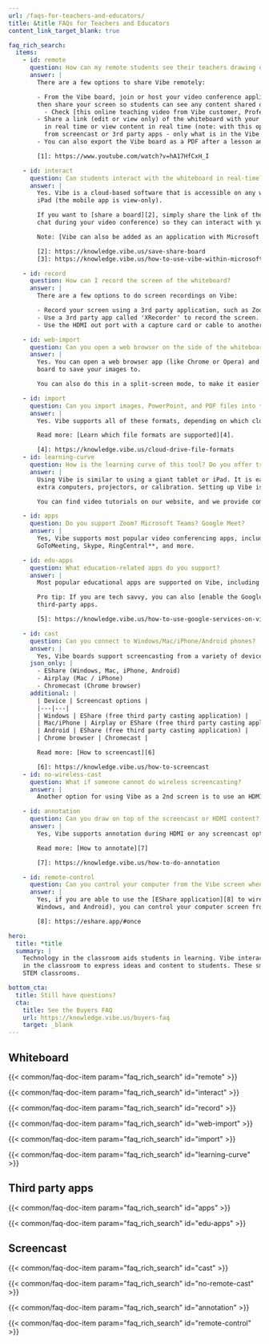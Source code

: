 ```yaml
---
url: /faqs-for-teachers-and-educators/
title: &title FAQs for Teachers and Educators
content_link_target_blank: true

faq_rich_search:
  items:
    - id: remote
      question: How can my remote students see their teachers drawing on a whiteboard?
      answer: |
        There are a few options to share Vibe remotely:

        - From the Vibe board, join or host your video conference application (ex: Zoom, Microsoft Teams, Google Meet) and
        then share your screen so students can see any content shared on the Vibe board.
          - Check [this online teaching video from Vibe customer, Professor Henry Silverman][1].
        - Share a link (edit or view only) of the whiteboard with your students so they can interact with you on the canvas
          in real time or view content in real time (note: with this option, they will not be able to see any content shared
          from screencast or 3rd party apps - only what is in the Vibe board app)
        - You can also export the Vibe board as a PDF after a lesson and share the file with students after the class.

        [1]: https://www.youtube.com/watch?v=hA17HfCxH_I

    - id: interact
      question: Can students interact with the whiteboard in real-time? Even without a Vibe board?
      answer: |
        Yes. Vibe is a cloud-based software that is accessible on any web browser or tablet, and Vibe also has an app for
        iPad (the mobile app is view-only).

        If you want to [share a board][2], simply share the link of the Vibe board you are using as a link (or copy into the
        chat during your video conference) so they can interact with you on the canvas in real time.

        Note: [Vibe can also be added as an application with Microsoft Teams][3].

        [2]: https://knowledge.vibe.us/save-share-board
        [3]: https://knowledge.vibe.us/how-to-use-vibe-within-microsoft-teams-app

    - id: record
      question: How can I record the screen of the whiteboard?
      answer: |
        There are a few options to do screen recordings on Vibe:

        - Record your screen using a 3rd party application, such as Zoom, Microsoft Teams, or Google Meet.
        - Use a 3rd party app called 'XRecorder' to record the screen.
        - Use the HDMI out port with a capture card or cable to another device.

    - id: web-import
      question: Can you open a web browser on the side of the whiteboard and import pictures from a website?
      answer: |
        Yes. You can open a web browser app (like Chrome or Opera) and screenshot the pictures you want, then select which
        board to save your images to.

        You can also do this in a split-screen mode, to make it easier to see which pictures you have already imported.

    - id: import
      question: Can you import images, PowerPoint, and PDF files into the whiteboard?
      answer: |
        Yes. Vibe supports all of these formats, depending on which cloud storage option you are using. 

        Read more: [Learn which file formats are supported][4].

        [4]: https://knowledge.vibe.us/cloud-drive-file-formats
    - id: learning-curve
      question: How is the learning curve of this tool? Do you offer training?
      answer: |
        Using Vibe is similar to using a giant tablet or iPad. It is easy to learn and fun to use! Vibe doesn't require
        extra computers, projectors, or calibration. Setting up Vibe is similar to installing a new TV. 

        You can find video tutorials on our website, and we provide complimentary onboarding training sessions.

    - id: apps
      question: Do you support Zoom? Microsoft Teams? Google Meet?
      answer: |
        Yes, Vibe supports most popular video conferencing apps, including **Zoom, Microsoft Teams, Google Meet, WebEx,
        GoToMeeting, Skype, RingCentral**, and more.

    - id: edu-apps
      question: What education-related apps do you support?
      answer: |
        Most popular educational apps are supported on Vibe, including **Canvas, Google Classroom, Blackboard, and Flipgrid**.

        Pro tip: If you are tech savvy, you can also [enable the Google Play store][5] on your Vibe board to try out additional
        third-party apps.

        [5]: https://knowledge.vibe.us/how-to-use-google-services-on-vibe

    - id: cast
      question: Can you connect to Windows/Mac/iPhone/Android phones?
      answer: |
        Yes, Vibe boards support screencasting from a variety of devices. Please see recommendations below:
      json_only: |
        - EShare (Windows, Mac, iPhone, Android)
        - Airplay (Mac / iPhone)
        - Chromecast (Chrome browser)
      additional: |
        | Device | Screencast options |
        |---|---|
        | Windows | EShare (free third party casting application) |
        | Mac/iPhone | Airplay or EShare (free third party casting application) |
        | Android | EShare (free third party casting application) |
        | Chrome browser | Chromecast |

        Read more: [How to screencast][6]

        [6]: https://knowledge.vibe.us/how-to-screencast
    - id: no-wireless-cast
      question: What if someone cannot do wireless screencasting?
      answer: |
        Another option for using Vibe as a 2nd screen is to use an HDMI cable to connect a computer to the Vibe board.

    - id: annotation
      question: Can you draw on top of the screencast or HDMI content?
      answer: |
        Yes, Vibe supports annotation during HDMI or any screencast option. 

        Read more: [How to annotate][7]

        [7]: https://knowledge.vibe.us/how-to-do-annotation

    - id: remote-control
      question: Can you control your computer from the Vibe screen when casting?
      answer: |
        Yes, if you are able to use the [EShare application][8] to wirelessly cast from your computer (available for Mac,
        Windows, and Android), you can control your computer screen from the Vibe board.

        [8]: https://eshare.app/#once

hero:
  title: *title
  summary: |
    Technology in the classroom aids students in learning. Vibe interactive whiteboards can be used by teachers
    in the classroom to express ideas and content to students. These smart boards are particularly well-suited for
    STEM classrooms.

bottom_cta:
  title: Still have questions?
  cta:
    title: See the Buyers FAQ
    url: https://knowledge.vibe.us/buyers-faq
    target: _blank
---
```


## Whiteboard

{{< common/faq-doc-item param="faq_rich_search" id="remote" >}}

{{< common/faq-doc-item param="faq_rich_search" id="interact" >}}

{{< common/faq-doc-item param="faq_rich_search" id="record" >}}

{{< common/faq-doc-item param="faq_rich_search" id="web-import" >}}

{{< common/faq-doc-item param="faq_rich_search" id="import" >}}

{{< common/faq-doc-item param="faq_rich_search" id="learning-curve" >}}

## Third party apps

{{< common/faq-doc-item param="faq_rich_search" id="apps" >}}

{{< common/faq-doc-item param="faq_rich_search" id="edu-apps" >}}

## Screencast

{{< common/faq-doc-item param="faq_rich_search" id="cast" >}}

{{< common/faq-doc-item param="faq_rich_search" id="no-remote-cast" >}}

{{< common/faq-doc-item param="faq_rich_search" id="annotation" >}}

{{< common/faq-doc-item param="faq_rich_search" id="remote-control" >}}
